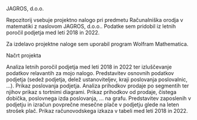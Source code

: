 JAGROS, d.o.o.

Repozitorij vsebuje projektno nalogo pri predmetu Računalniška orodja v matematiki z naslovom JAGROS, d.o.o..
Podatke sem pridobil iz letnih poročil podjetja med leti 2018 in 2022.

Za izdelavo projektne naloge sem uporabil program Wolfram Mathematica.

Načrt projekta

Analiza letnih poročil podjetja med leti 2018 in 2022 ter izluščevanje podatkov relavantih za mojo nalogo.
Predstavitev osnovnih podatkov podjetja (sedež podjetja, delež ustanoviteljev, kraji poslovanja poslovalnic, ...).
Prikaz poslovanja podjetja. Analiza prihodkov prodaje po segmentih ter njihov prikaz s tortnimi diagrami. Prikaz prihodkov od prodaje, čistega dobička, poslovnega izda poslovanja, ... na grafu.
Predstavitev zaposlenih v podjetju in izračun povprečne mesečne plače v podjetju glede na leten strošek plač.
Prikaz računovodskega izkaza v tabeli med leti 2018 in 2022.
